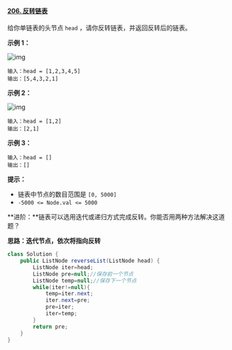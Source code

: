#### [206. 反转链表](https://leetcode-cn.com/problems/reverse-linked-list/)



给你单链表的头节点 `head` ，请你反转链表，并返回反转后的链表。

 

**示例 1：**

![img](https://assets.leetcode.com/uploads/2021/02/19/rev1ex1.jpg)

```
输入：head = [1,2,3,4,5]
输出：[5,4,3,2,1]
```

**示例 2：**

![img](https://assets.leetcode.com/uploads/2021/02/19/rev1ex2.jpg)

```
输入：head = [1,2]
输出：[2,1]
```

**示例 3：**

```
输入：head = []
输出：[]
```

 

**提示：**

- 链表中节点的数目范围是 `[0, 5000]`
- `-5000 <= Node.val <= 5000`

 

**进阶：**链表可以选用迭代或递归方式完成反转。你能否用两种方法解决这道题？



**思路：迭代节点，依次将指向反转**

```java
class Solution {
    public ListNode reverseList(ListNode head) {
        ListNode iter=head;
        ListNode pre=null;//保存前一个节点
        ListNode temp=null;//保存下一个节点
        while(iter!=null){
            temp=iter.next;
            iter.next=pre;
            pre=iter;
            iter=temp;
        }
        return pre;
    }
}
```

